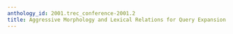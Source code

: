 ```yaml
---
anthology_id: 2001.trec_conference-2001.2
title: Aggressive Morphology and Lexical Relations for Query Expansion
---
```

